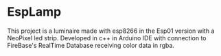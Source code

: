 # EspLamp
This project is a luminaire made with esp8266 in the Esp01 version with a NeoPixel led strip. Developed in c++ in Arduino IDE with connection to FireBase's RealTime Database receiving color data in rgba.
